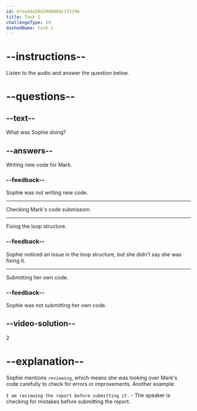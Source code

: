 ```yaml
---
id: 67ee44a50d29d8069c1f2196
title: Task 1
challengeType: 19
dashedName: task-1
---
```


<!-- (audio) Sophie: Hey, Mark. I was reviewing your latest code submission, and I noticed a small error in the loop structure. -->

# --instructions--

Listen to the audio and answer the question below.

# --questions--

## --text--

What was Sophie doing?

## --answers--

Writing new code for Mark.

### --feedback--

Sophie was not writing new code.

---

Checking Mark's code submission.

---

Fixing the loop structure.

### --feedback--

Sophie noticed an issue in the loop structure, but she didn't say she was fixing it.

---

Submitting her own code.

### --feedback--

Sophie was not submitting her own code.

## --video-solution--

2

# --explanation--

Sophie mentions `reviewing`, which means she was looking over Mark's code carefully to check for errors or improvements. Another example:

`I am reviewing the report before submitting it.` - The speaker is checking for mistakes before submitting the report.
